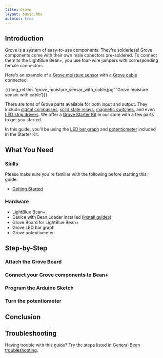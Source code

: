 ```yaml
---
title: Grove
layout: basic.hbs
autotoc: true
---
```


## Introduction

Grove is a system of easy-to-use components. They're solderless! Grove components come with their own male conectors pre-soldered. To connect them to the LightBlue Bean+, you use four-wire jumpers with corresponding female connectors.

Here's an example of a [Grove moisture sensor](http://wiki.iteadstudio.com/Moisture_Sensor) with a [Grove cable](http://www.seeedstudio.com/wiki/How_To_Choose_The_Right_Cable) connected:

{{{img_rel this 'grove_moisture_sensor_with_cable.jpg' 'Grove moisture sensor with cable'}}}

There are tons of Grove parts available for both input and output. They include [digital compasses](http://www.seeedstudio.com/wiki/Grove_-_3-Axis_Digital_Compass), [solid state relays](http://www.seeedstudio.com/wiki/Grove_-_Solid_State_Relay), [magnetic switches](http://www.seeedstudio.com/wiki/Grove_-_Magnetic_Switch), and even [LED strip drivers](http://www.seeedstudio.com/wiki/Grove_-_LED_Strip_Driver). We offer a [Grove Starter Kit](http://punchthrough.myshopify.com/collections/all/products/grove-starter-kit-pre-order) in our store with a few parts to get you started.

In this guide, you'll be using the [LED bar graph](http://www.seeedstudio.com/wiki/Grove_-_LED_Bar) and [potentiometer](http://www.seeedstudio.com/wiki/Grove_-_Rotary_Angle_Sensor) included in the Starter Kit.

## What You Need

### Skills

Please make sure you're familiar with the following before starting this guide:

* [Getting Started](#)

### Hardware

* LightBlue Bean+
* Device with Bean Loader installed ([install guides](#))
* Grove Board for LightBlue Bean+
* Grove LED bar graph
* Grove potentiometer

## Step-by-Step

### Attach the Grove Board

### Connect your Grove components to Bean+

### Program the Arduino Sketch

### Turn the potentiometer

## Conclusion

## Troubleshooting

Having trouble with this guide? Try the steps listed in [General Bean troubleshooting](#).
